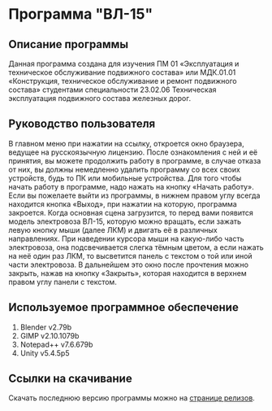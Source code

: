 # Программа "ВЛ-15"
## Описание программы
Данная программа создана для изучения ПМ 01 «Эксплуатация и техническое обслуживание подвижного состава» или МДК.01.01 «Конструкция, техническое обслуживание и ремонт подвижного состава» студентами специальности 23.02.06 Техническая эксплуатация подвижного состава железных дорог.
## Руководство пользователя
В главном меню при нажатии на ссылку, откроется окно браузера, ведущее на русскоязычную лицензию. После ознакомления с ней и её принятия, вы можете продолжить работу в программе, в случае отказа от них, вы должны немедленно удалить программу со всех своих устройств, будь то ПК или мобильные устройства. Для того чтобы начать работу в программе, надо нажать на кнопку «Начать работу». Если вы пожелаете выйти из программы, в нижнем правом углу всегда находится кнопка «Выход», при нажатии на которую, программа закроется. Когда основная сцена загрузится, то перед вами появится модель электровоза ВЛ-15, которую можно вращать, если зажать левую кнопку мыши (далее ЛКМ) и двигать её в различных направлениях. При наведении курсора мыши на какую-либо часть электровоза, она подсвечивается слегка тёмным цветом, а если нажать на неё один раз ЛКМ, то высветится панель с текстом о той или иной части электровоза. В дальнейшем это окно после прочтения можно закрыть, нажав на кнопку «Закрыть», которая находится в верхнем правом углу панели с текстом.
## Используемое программное обеспечение
1)	Blender v2.79b 
2)	GIMP v2.10.1079b
3)	Notepad++ v7.6.679b
4)	Unity v5.4.5p5
## Ссылки на скачивание
Скачать последнюю версию программы можно на [странице релизов](https://github.com/vladd12/Program_VL_15/releases).
